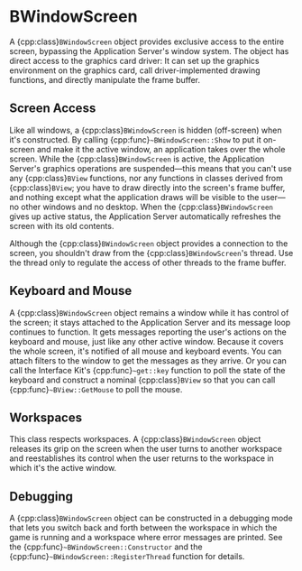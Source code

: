 # BWindowScreen

A {cpp:class}`BWindowScreen` object provides exclusive access to the
entire screen, bypassing the Application Server's window system. The object
has direct access to the graphics card driver: It can set up the graphics
environment on the graphics card, call driver-implemented drawing
functions, and directly manipulate the frame buffer.

## Screen Access

Like all windows, a {cpp:class}`BWindowScreen` is hidden (off-screen) when
it's constructed. By calling {cpp:func}`~BWindowScreen::Show` to put it
on-screen and make it the active window, an application takes over the
whole screen. While the {cpp:class}`BWindowScreen` is active, the
Application Server's graphics operations are suspended—this means that you
can't use any {cpp:class}`BView` functions, nor any functions in classes
derived from {cpp:class}`BView`; you have to draw directly into the
screen's frame buffer, and nothing except what the application draws will
be visible to the user—no other windows and no desktop. When the
{cpp:class}`BWindowScreen` gives up active status, the Application Server
automatically refreshes the screen with its old contents.

Although the {cpp:class}`BWindowScreen` object provides a connection to
the screen, you shouldn't draw from the {cpp:class}`BWindowScreen`'s
thread. Use the thread only to regulate the access of other threads to the
frame buffer.

## Keyboard and Mouse

A {cpp:class}`BWindowScreen` object remains a window while it has control
of the screen; it stays attached to the Application Server and its message
loop continues to function. It gets messages reporting the user's actions
on the keyboard and mouse, just like any other active window. Because it
covers the whole screen, it's notified of all mouse and keyboard events.
You can attach filters to the window to get the messages as they arrive. Or
you can call the Interface Kit's {cpp:func}`~get::key` function to poll the
state of the keyboard and construct a nominal {cpp:class}`BView` so that
you can call {cpp:func}`~BView::GetMouse` to poll the mouse.

## Workspaces

This class respects workspaces. A {cpp:class}`BWindowScreen` object
releases its grip on the screen when the user turns to another workspace
and reestablishes its control when the user returns to the workspace in
which it's the active window.

## Debugging

A {cpp:class}`BWindowScreen` object can be constructed in a debugging mode
that lets you switch back and forth between the workspace in which the game
is running and a workspace where error messages are printed. See the
{cpp:func}`~BWindowScreen::Constructor` and the
{cpp:func}`~BWindowScreen::RegisterThread` function for details.
